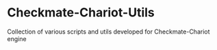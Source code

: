 # Checkmate-Chariot-Utils
Collection of various scripts and utils developed for Checkmate-Chariot engine
